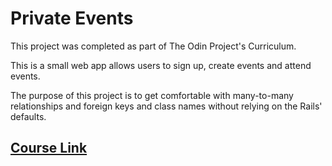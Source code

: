 # Private Events

This project was completed as part of The Odin Project's Curriculum. 

This is a small web app allows users to sign up, create events and attend events.

The purpose of this project is to get comfortable with many-to-many relationships and foreign keys and class names without relying on the Rails' defaults.

## [Course Link](https://www.theodinproject.com/paths/full-stack-ruby-on-rails/courses/ruby-on-rails/lessons/associations)

<!-- Check it out [live](https://eventlite-sc.herokuapp.com/)! -->